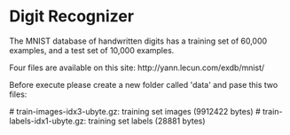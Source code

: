 # Digit Recognizer
 <p>
The MNIST database of handwritten digits has a training set of 60,000 examples, and a test set of 10,000 examples.
  <p/>
  <p>
Four files are available on this site: http://yann.lecun.com/exdb/mnist/ 
  <p/>
  <p>
Before execute please create a new folder called 'data' and pase this two files:
  <p/>
# train-images-idx3-ubyte.gz:  training set images (9912422 bytes)  
# train-labels-idx1-ubyte.gz:  training set labels (28881 bytes)

